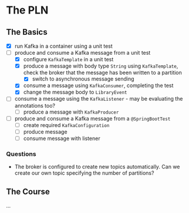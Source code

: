 # The PLN

## The Basics
- [x] run Kafka in a container using a unit test
- [ ] produce and consume a Kafka message from a unit test
  - [x] configure `KafkaTemplate` in a unit test
  - [x] produce a message with body type `String` using `KafkaTemplate`, check the broker that the message has been written to a partition
    - [x] switch to asynchronous message sending
  - [x] consume a message using `KafkaConsumer`, completing the test
  - [x] change the message body to `LibraryEvent`
- [ ] consume a message using the `KafkaListener` - may be evaluating the annotations too?
  - [ ] produce a message with `KafkaProducer`
- [ ] produce and consume a Kafka message from a `@SpringBootTest`
  - [ ] create required `KafkaConfiguration`
  - [ ] produce message
  - [ ] consume message with listener

### Questions
- The broker is configured to create new topics automatically. Can we create our own topic specifying the number of partitions?

## The Course
...